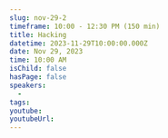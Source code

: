 ```yaml
---
slug: nov-29-2
timeframe: 10:00 - 12:30 PM (150 min)
title: Hacking
datetime: 2023-11-29T10:00:00.000Z
date: Nov 29, 2023
time: 10:00 AM
isChild: false
hasPage: false
speakers:
  -
tags:
youtube:
youtubeUrl:
---
```

